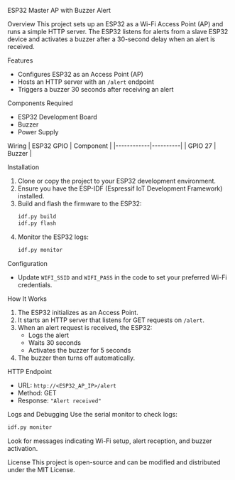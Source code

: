 ESP32 Master AP with Buzzer Alert

Overview
This project sets up an ESP32 as a Wi-Fi Access Point (AP) and runs a simple HTTP server. The ESP32 listens for alerts from a slave ESP32 device and activates a buzzer after a 30-second delay when an alert is received.

Features
- Configures ESP32 as an Access Point (AP)
- Hosts an HTTP server with an `/alert` endpoint
- Triggers a buzzer 30 seconds after receiving an alert

Components Required
- ESP32 Development Board
- Buzzer
- Power Supply

Wiring
| ESP32 GPIO | Component |
|------------|----------|
| GPIO 27    | Buzzer   |

Installation
1. Clone or copy the project to your ESP32 development environment.
2. Ensure you have the ESP-IDF (Espressif IoT Development Framework) installed.
3. Build and flash the firmware to the ESP32:
   ```sh
   idf.py build
   idf.py flash
   ```
4. Monitor the ESP32 logs:
   ```sh
   idf.py monitor
   ```

Configuration
- Update `WIFI_SSID` and `WIFI_PASS` in the code to set your preferred Wi-Fi credentials.

How It Works
1. The ESP32 initializes as an Access Point.
2. It starts an HTTP server that listens for GET requests on `/alert`.
3. When an alert request is received, the ESP32:
   - Logs the alert
   - Waits 30 seconds
   - Activates the buzzer for 5 seconds
4. The buzzer then turns off automatically.

HTTP Endpoint
- URL: `http://<ESP32_AP_IP>/alert`
- Method: GET
- Response: `"Alert received"`

Logs and Debugging
Use the serial monitor to check logs:
```sh
idf.py monitor
```
Look for messages indicating Wi-Fi setup, alert reception, and buzzer activation.

License
This project is open-source and can be modified and distributed under the MIT License.



